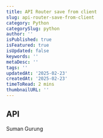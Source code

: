 ```yaml
---
title: API Router save from client
slug: api-router-save-from-client
category: Python
categorySlug: python
author: ''
isPublished: true
isFeatured: true
isUpdated: false
keywords: ''
metaDesc: ''
tags: ''
updatedAt: '2025-02-23'
createdAt: '2025-02-23'
timeToRead: 2 mins
thumbnailURL: ''
---
```

<h2 id="api">API&nbsp;</h2><p>Suman Gurung</p>
